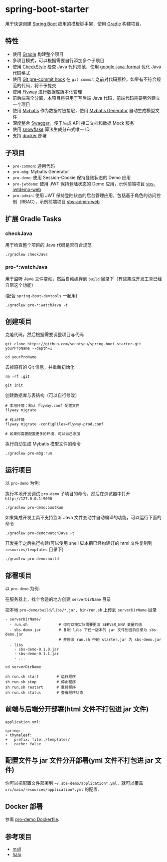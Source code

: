 # spring-boot-starter

用于快速创建 [Spring Boot](https://spring.io/projects/spring-boot) 应用的模板脚手架，使用 [Gradle](https://gradle.org/) 构建项目。

## 特性

- 使用 [Gradle](https://gradle.org/) 构建整个项目
- 多项目模式，可以根据需要自行添加多个子项目
- 使用 [CheckStyle](https://checkstyle.org/) 检查 Java 代码规范，使用 [google-java-format](https://github.com/google/google-java-format) 优化 Java 代码格式
- 使用 [Git pre-commit hook](./config/hooks) 在 `git commit` 之前对代码预检，如果有不符合规范的代码，将不予提交
- 使用 [Flyway](https://flywaydb.org/) 进行数据库版本化管理
- 前后端完全分离，本项目将只用于写后端 Java 代码，前端代码需要另外建立一个项目
- 使用 [Mybatis](https://www.mybatis.org/) 作为数据库链接层，使用 [Mybatis Generator](http://www.mybatis.org/generator/) 自动生成模型文件
- 深度整合 [Swagger](https://swagger.io/)，便于生成 API 接口文档和数据 Mock 服务
- 使用 [snowflake](https://github.com/twitter-archive/snowflake) 算法生成分布式唯一 ID
- 支持 [docker](https://www.docker.com/) 部署

## 子项目

- `pro-common`: 通用代码
- `pro-mbg`: Mybatis Generator
- `pro-demo`: 使用 Session-Cookie 保持登陆状态的 Demo 应用
- `pro-jwtdemo`: 使用 JWT 保持登陆状态的 Demo 应用，示例前端项目 [sbs-jwtdemo-web](https://github.com/senntyou/sbs-jwtdemo-web)
- `pro-admin`: 使用 JWT 保持登陆状态的后台管理应用，包括基于角色的访问控制（RBAC），示例前端项目 [sbs-admin-web](https://github.com/senntyou/sbs-admin-web)

## 扩展 Gradle Tasks

### checkJava

用于检查整个项目的 Java 代码是否符合规范

```
./gradlew checkJava 
```

### pro-*:watchJava

用于监听 Java 文件变动，然后自动编译到 `build` 目录下（有些集成开发工具已经自带这个功能）

(配合 `spring-boot-devtools` 一起用)

```
./gradlew pro-*:watchJava -t
```

## 创建项目

克隆代码，然后根据需要调整项目与代码

```
git clone https://github.com/senntyou/spring-boot-starter.git yourProName --depth=1

cd yourProName
```

去掉原有的 Git 信息，并重新初始化

```
rm -rf .git

git init
```

创建数据库与表结构（可以自行修改）

```
# 本地环境：默认 flyway.conf 配置文件
flyway migrate

# 线上环境
flyway migrate -configFiles=flyway-prod.conf

# 如果你需要配置更多的环境，可以自己添加
```

执行自动生成 Mybatis 模型文件的命令

```
./gradlew pro-mbg:run
```

## 运行项目

以 `pro-demo` 为例:

执行本地开发调试 `pro-demo` 子项目的命令，然后在浏览器中打开 `http://127.0.0.1:9000`

```
./gradlew pro-demo:bootRun
```

如果集成开发工具不支持监听 Java 文件变动并自动编译的功能，可以运行下面的命令

```
./gradlew pro-demo:watchJava -t
```

开发完毕之后执行构建(可以使用 shell 脚本把已经构建好的 html 文件复制到 `resources/templates` 目录下)

```
./gradlew pro-demo:build
```

## 部署项目

以 `pro-demo` 为例:

在服务器上，找个合适的地方创建 `serverDirName` 目录

把本地 `pro-demo/build/libs/*.jar, bin/run.sh` 上传到 `serverDirName` 目录

```
- serverDirName/
  - run.sh              # 你可以按实际需要更改 SERVER_ENV 变量的值
  - sbs-demo.jar        # 复制 libs 下任一版本的 jar 文件到当前目录为 sbs-demo.jar
                        # 并修改 run.sh 中的 starter.jar 为 sbs-demo.jar
  - libs　
    - sbs-demo-0.1.0.jar
    - sbs-demo-0.1.1.jar
    - ...
```

```
cd serverDirName

sh run.sh start        # 运行程序
sh run.sh stop         # 停止程序
sh run.sh restart      # 重启程序
sh run.sh status       # 查看程序状态
```

## 前端与后端分开部署(html 文件不打包进 jar 文件)

`application.yml`: 

```
spring:
+ thymeleaf:
+   prefix: file:./templates/
+   cache: false
```

## 配置文件与 jar 文件分开部署(yml 文件不打包进 jar 文件)

你可以把配置文件部署到 `~/.sbs-demo/application*.yml`，就可以覆盖 `src/main/resources/application*.yml` 的配置. 

## Docker 部署

参看 [pro-demo Dockerfile](./pro-demo/Dockerfile).

## 参考项目

- [mall](https://github.com/macrozheng/mall)
- [halo](https://github.com/halo-dev/halo)

